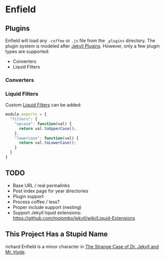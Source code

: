 # Enfield

## Plugins

Enfield will load any `.coffee` or `.js` file from the `_plugins` directory. The plugin system is modeled after [Jekyll Plugins](https://github.com/mojombo/jekyll/wiki/Plugins). However, only a few plugin types are supported:

* Converters
* Liquid Filters

### Converters

### Liquid Filters

Custom [Liquid Filters](http://wiki.shopify.com/FilterReference) can be added:

```js
module.exports = {
  "filters": {
    "upcase": function(val) {
      return val.toUpperCase();
    },
    "lowercase": function(val) {
      return val.toLowerCase();
    }
  }
}
```

## TODO

* Base URL / real permalinks
* Post index page for year directories
* Plugin support
* Process coffee / less?
* Proper include support (nesting)
* Support Jekyll liquid extensions: https://github.com/mojombo/jekyll/wiki/Liquid-Extensions

## This Project Has a Stupid Name

richard Enfield is a minor character in [The Strange Case of Dr. Jekyll and Mr. Hyde](http://en.wikipedia.org/wiki/Strange_Case_of_Dr_Jekyll_and_Mr_Hyde).
